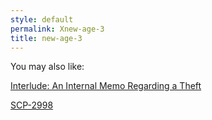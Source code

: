 ```yaml
---
style: default
permalink: Xnew-age-3
title: new-age-3
---
```

You may also like:

[Interlude: An Internal Memo Regarding a Theft](http://scp-wiki.net/internal-memo-regarding-a-theft)

[SCP-2998](http://scp-wiki.net/scp-2998-10)

